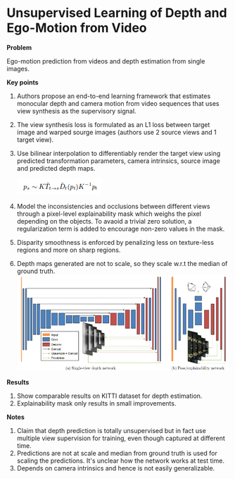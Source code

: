 # Unsupervised Learning of Depth and Ego-Motion from Video

**Problem**

Ego-motion prediction from videos and depth estimation from single images. 

**Key points**

1. Authors propose an end-to-end learning framework that estimates monocular depth and camera motion from video sequences that uses view synthesis as the supervisory signal.
2. The view synthesis loss is formulated as an L1 loss between target image and warped sourge images (authors use 2 source views and 1 target view).
3. Use bilinear interpolation to differentiably render the target view using predicted transformation parameters, camera intrinsics, source image and predicted depth maps.

    ![warp](../images/sfm-learner.png)

4. Model the inconsistencies and occlusions between different views through a pixel-level explainability mask which weighs the pixel depending on the objects. To avaoid a trivial zero solution, a regularization term is added to encourage non-zero values in the mask.
5. Disparity smoothness is enforced by penalizing less on texture-less regions and more on sharp regions.
6. Depth maps generated are not to scale, so they scale w.r.t the median of ground truth.
![network](../images/sfm-learner-net.png)

**Results**

1. Show comparable results on KITTI dataset for depth estimation.
2. Explainability mask only results in small improvements.

**Notes**

1. Claim that depth prediction is totally unsupervised but in fact use multiple view supervision for training, even though captured at different time.
2. Predictions are not at scale and median from ground truth is used for scaling the predictions. It's unclear how the network works at test time.
3. Depends on camera intrinsics and hence is not easily generalizable.